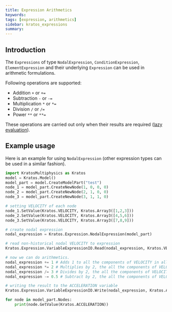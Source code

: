 ```yaml
---
title: Expression Arithmetics
keywords:
tags: [expression, arithmetics]
sidebar: kratos_expressions
summary:
---
```


## Introduction

The ```Expressions``` of type ```NodalExpression```, ```ConditionExpression```, ```ElementExpression``` and their underlying ```Expression``` can be used in arithmetic formulations.

Following operations are supported:
* Addition ```+``` or ```+=```
* Subtraction ```-``` or ```-=```
* Multiplication ```*``` or ```*=```
* Division ```/``` or ```/=```
* Power ```**``` or ```**=```

These operations are carried out only when their results are required ([lazy evaluation](https://en.wikipedia.org/wiki/Lazy_evaluation)).

## Example usage
Here is an example for using ```NodalExpression``` (other expression types can be used in a similar fashion).
```python
import KratosMultiphysics as Kratos
model = Kratos.Model()
model_part = model.CreateModelPart("test")
node_1 = model_part.CreateNewNode(1, 0, 0, 0)
node_2 = model_part.CreateNewNode(2, 1, 0, 0)
node_3 = model_part.CreateNewNode(3, 1, 1, 0)

# setting VELOCITY of each node
node_1.SetValue(Kratos.VELOCITY, Kratos.Array3([1,2,3]))
node_2.SetValue(Kratos.VELOCITY, Kratos.Array3([4,5,6]))
node_3.SetValue(Kratos.VELOCITY, Kratos.Array3([7,8,9]))

# create nodal expression
nodal_expression = Kratos.Expression.NodalExpression(model_part)

# read non-historical nodal VELOCITY to expression
Kratos.Expression.VariableExpressionIO.Read(nodal_expression, Kratos.VELOCITY, False)

# now we can do arithmetics.
nodal_expression += 1 # Adds 1 to all the components of VELOCITY in all the entities
nodal_expression *= 2 # Multiplies by 2, the all the components of VELOCITY in all the entities
nodal_expression /= 3 # Divides by 2, the all the components of VELOCITY in all the entities
nodal_expression -= 0.5 # Subtract by 2, the all the components of VELOCITY in all the entities

# writing the result to the ACCELERATION variable
Kratos.Expression.VariableExpressionIO.Write(nodal_expression, Kratos.ACCELERATION, False)

for node in model_part.Nodes:
    print(node.GetValue(Kratos.ACCELERATION))
```
